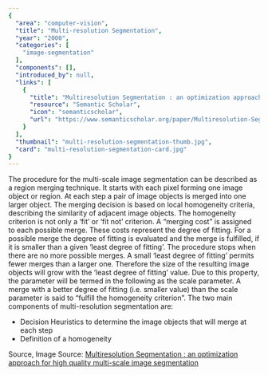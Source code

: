 ```yaml
---
{
  "area": "computer-vision",
  "title": "Multi-resolution Segmentation",
  "year": "2000",
  "categories": [
    "image-segmentation"
  ],
  "components": [],
  "introduced_by": null,
  "links": [
    {
      "title": "Multiresolution Segmentation : an optimization approach for high quality multi-scale image segmentation",
      "resource": "Semantic Scholar",
      "icon": "semanticscholar",
      "url": "https://www.semanticscholar.org/paper/Multiresolution-Segmentation-%3A-an-optimization-for-Baatz-Sch%C3%A4pe/364cc1ff514a2e11d21a101dc072575e5487d17e"
    }
  ],
  "thumbnail": "multi-resolution-segmentation-thumb.jpg",
  "card": "multi-resolution-segmentation-card.jpg"
}
---
```

The procedure for the multi-scale image segmentation can be described as a region merging technique. It starts with each pixel forming one image object or region. At each step a pair of image objects is merged into one larger object. The merging decision is based on local homogeneity criteria, describing the similarity of adjacent image objects. The homogeneity criterion is not only a ‘fit’ or ‘fit not’ criterion. A “merging cost” is assigned to each possible merge. These costs represent the degree of fitting. For a possible merge the degree of fitting is evaluated and the merge is fulfilled, if it is smaller than a given ‘least degree of fitting’. The procedure stops when there are no more possible merges. A small ‘least degree of fitting’ permits fewer merges than a larger one. Therefore the size of the resulting image objects will grow with the ‘least degree of fitting’ value. Due to this property, the parameter will be termed in the following as the scale parameter. A merge with a better degree of fitting (i.e. smaller value) than the scale parameter is said to “fulfill the homogeneity criterion”. The two main components of multi-resolution segmentation are: 
- Decision Heuristics to determine the image objects that will merge at each step 
- Definition of a homogeneity

Source, Image Source: [Multiresolution Segmentation : an optimization approach for high quality multi-scale image segmentation](https://www.semanticscholar.org/paper/Multiresolution-Segmentation-%3A-an-optimization-for-Baatz-Sch%C3%A4pe/364cc1ff514a2e11d21a101dc072575e5487d17e)
